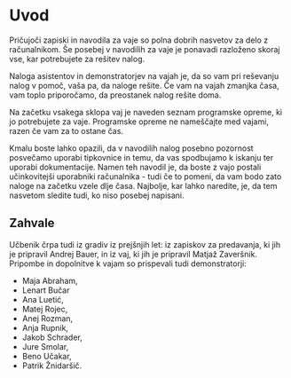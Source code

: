 # Uvod

Pričujoči zapiski in navodila za vaje so polna dobrih nasvetov za delo z računalnikom.
Še posebej v navodilih za vaje je ponavadi razloženo skoraj vse, kar potrebujete za rešitev nalog.

Naloga asistentov in demonstratorjev na vajah je, da so vam pri reševanju nalog v pomoč, vaša pa, da naloge rešite. 
Če vam na vajah zmanjka časa, vam toplo priporočamo, da preostanek nalog rešite doma.

Na začetku vsakega sklopa vaj je naveden seznam programske opreme, ki jo potrebujete za vaje.
Programske opreme ne nameščajte med vajami, razen če vam za to ostane čas.

Kmalu boste lahko opazili, da v navodilih nalog posebno pozornost posvečamo uporabi tipkovnice
in temu, da vas spodbujamo k iskanju ter uporabi dokumentacije. Namen teh navodil je, da boste z vajo
postali učinkovitejši uporabniki računalnika - tudi če to pomeni, da vam bodo zato naloge na začetku vzele
dlje časa. Najbolje, kar lahko naredite, je, da tem nasvetom sledite tudi, ko niso posebej napisani.

## Zahvale

Učbenik črpa tudi iz gradiv iz prejšnjih let: iz zapiskov za predavanja, ki jih je pripravil Andrej Bauer, in iz vaj, ki jih je pripravil Matjaž Zaveršnik.
Pripombe in dopolnitve k vajam so prispevali tudi demonstratorji:

- Maja Abraham,
- Lenart Bučar
- Ana Luetić,
- Matej Rojec,
- Anej Rozman,
- Anja Rupnik,
- Jakob Schrader,
- Jure Smolar,
- Beno Učakar,
- Patrik Žnidaršič.

